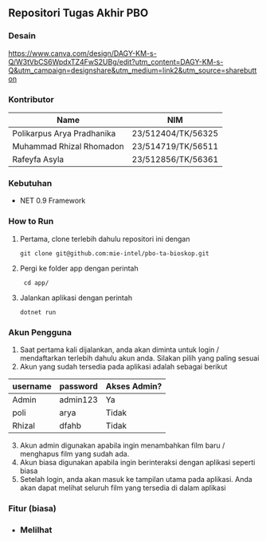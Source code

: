 ## Repositori Tugas Akhir PBO

### Desain

https://www.canva.com/design/DAGY-KM-s-Q/W3tVbCS6WpdxTZ4FwS2UBg/edit?utm_content=DAGY-KM-s-Q&utm_campaign=designshare&utm_medium=link2&utm_source=sharebutton

### Kontributor

| Name                       | NIM                |
| -------------------------- | ------------------ |
| Polikarpus Arya Pradhanika | 23/512404/TK/56325 |
| Muhammad Rhizal Rhomadon   | 23/514719/TK/56511 |
| Rafeyfa Asyla              | 23/512856/TK/56361 |

### Kebutuhan

- NET 0.9 Framework

### How to Run

1. Pertama, clone terlebih dahulu repositori ini dengan
   ```
   git clone git@github.com:mie-intel/pbo-ta-bioskop.git
   ```
2. Pergi ke folder app dengan perintah
   ```
    cd app/
   ```
3. Jalankan aplikasi dengan perintah
   ```
   dotnet run
   ```

### Akun Pengguna

1. Saat pertama kali dijalankan, anda akan diminta untuk login / mendaftarkan terlebih dahulu akun anda. Silakan pilih yang paling sesuai
2. Akun yang sudah tersedia pada aplikasi adalah sebagai berikut

| username | password | Akses Admin? |
| -------- | -------- | ------------ |
| Admin    | admin123 | Ya           |
| poli     | arya     | Tidak        |
| Rhizal   | dfahb    | Tidak        |

3. Akun admin digunakan apabila ingin menambahkan film baru / menghapus film yang sudah ada.
4. Akun biasa digunakan apabila ingin berinteraksi dengan aplikasi seperti biasa
5. Setelah login, anda akan masuk ke tampilan utama pada aplikasi. Anda akan dapat melihat seluruh film yang tersedia di dalam aplikasi

### Fitur (biasa)

- ### Melilhat
